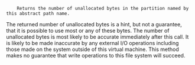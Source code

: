 
		Returns the number of unallocated bytes in the partition named by this abstract path name.
The returned number of unallocated bytes is a hint, but not a guarantee, that it is possible to use most or any of these bytes. The number of unallocated bytes is most likely to be accurate immediately after this call. It is likely to be made inaccurate by any external I/O operations including those made on the system outside of this virtual machine. This method makes no guarantee that write operations to this file system will succeed.
